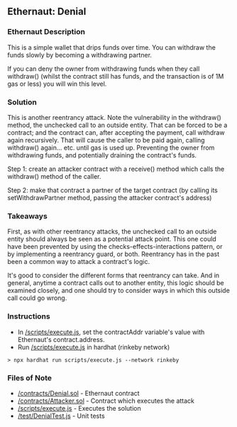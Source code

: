## Ethernaut: Denial

### Ethernaut Description
This is a simple wallet that drips funds over time. You can withdraw the funds slowly by becoming a withdrawing partner.

If you can deny the owner from withdrawing funds when they call withdraw() (whilst the contract still has funds, and the transaction is of 1M gas or less) you will win this level.

### Solution 
This is another reentrancy attack. Note the vulnerability in the withdraw() method, the unchecked call to an outside entity. That can be forced to be a contract; and the contract can, after accepting the payment, call withdraw again recursively. That will cause the caller to be paid again, calling withdraw() again... etc. until gas is used up. Preventing the owner from withdrawing funds, and potentially draining the contract's funds. 

Step 1: create an attacker contract with a receive() method which calls the withdraw() method of the caller. 

Step 2: make that contract a partner of the target contract (by calling its setWithdrawPartner method, passing the attacker contract's address)

### Takeaways
First, as with other reentrancy attacks, the unchecked call to an outside entity should always be seen as a potential attack point. This one could have been prevented by using the checks-effects-interactions pattern, or by implementing a reentrancy guard, or both. Reentrancy has in the past been a common way to attack a contract's logic. 

It's good to consider the different forms that reentrancy can take. And in general, anytime a contract calls out to another entity, this logic should be examined closely, and one should try to consider ways in which this outside call could go wrong.  

### Instructions
- In [/scripts/execute.js](scripts/execute.js), set the contractAddr variable's value with Ethernaut's contract.address. 
- Run [/scripts/execute.js](scripts/execute.js) in hardhat (rinkeby network)

`> npx hardhat run scripts/execute.js --network rinkeby`

### Files of Note
- [/contracts/Denial.sol](contracts/Denial.sol) - Ethernaut contract
- [/contracts/Attacker.sol](contracts/Attacker.sol) - Contract which executes the attack
- [/scripts/execute.js](scripts/execute.js) - Executes the solution 
- [/test/DenialTest.js](test/DenialTest.js) - Unit tests 
